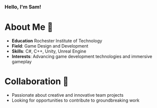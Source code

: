 ### Hello, I'm Sam!

# About Me 👋

- **Education** Rochester Institute of Technology
- **Field**: Game Design and Development
- **Skills**: C#, C++, Unity, Unreal Engine
- **Interests**: Advancing game development technologies and immersive gameplay

# Collaboration 🚀

- Passionate about creative and innovative team projects
- Looking for opportunities to contribute to groundbreaking work




<!--
**Sam-Haile/Sam-Haile** is a ✨ _special_ ✨ repository because its `README.md` (this file) appears on your GitHub profile.

Here are some ideas to get you started:

- 🔭 I’m currently working on ...
- 🌱 I’m currently learning ...
- 👯 I’m looking to collaborate on ...
- 🤔 I’m looking for help with ...
- 💬 Ask me about ...
- 📫 How to reach me: ...
- 😄 Pronouns: ...
- ⚡ Fun fact: ...
-->
